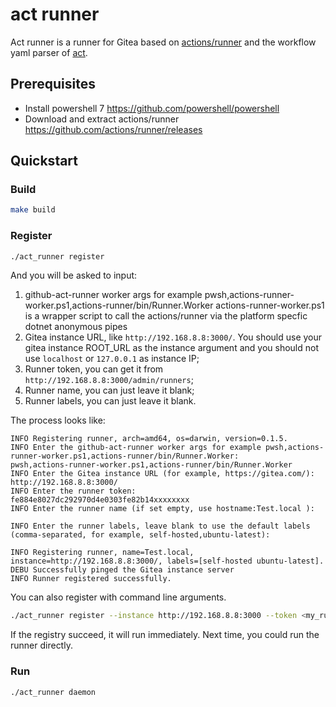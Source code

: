 # act runner

Act runner is a runner for Gitea based on [actions/runner](https://github.com/actions/runner) and the workflow yaml parser of [act](https://gitea.com/gitea/act).

## Prerequisites

- Install powershell 7 https://github.com/powershell/powershell
- Download and extract actions/runner https://github.com/actions/runner/releases

## Quickstart

### Build

```bash
make build
```

### Register

```bash
./act_runner register
```

And you will be asked to input:

1. github-act-runner worker args for example pwsh,actions-runner-worker.ps1,actions-runner/bin/Runner.Worker
   actions-runner-worker.ps1 is a wrapper script to call the actions/runner via the platform specfic dotnet anonymous pipes
2. Gitea instance URL, like `http://192.168.8.8:3000/`. You should use your gitea instance ROOT_URL as the instance argument
 and you should not use `localhost` or `127.0.0.1` as instance IP;
3. Runner token, you can get it from `http://192.168.8.8:3000/admin/runners`;
4. Runner name, you can just leave it blank;
5. Runner labels, you can just leave it blank.

The process looks like:

```text
INFO Registering runner, arch=amd64, os=darwin, version=0.1.5.
INFO Enter the github-act-runner worker args for example pwsh,actions-runner-worker.ps1,actions-runner/bin/Runner.Worker:
pwsh,actions-runner-worker.ps1,actions-runner/bin/Runner.Worker
INFO Enter the Gitea instance URL (for example, https://gitea.com/):
http://192.168.8.8:3000/
INFO Enter the runner token:
fe884e8027dc292970d4e0303fe82b14xxxxxxxx
INFO Enter the runner name (if set empty, use hostname:Test.local ):

INFO Enter the runner labels, leave blank to use the default labels (comma-separated, for example, self-hosted,ubuntu-latest):

INFO Registering runner, name=Test.local, instance=http://192.168.8.8:3000/, labels=[self-hosted ubuntu-latest].
DEBU Successfully pinged the Gitea instance server
INFO Runner registered successfully.
```

You can also register with command line arguments.

```bash
./act_runner register --instance http://192.168.8.8:3000 --token <my_runner_token> --worker pwsh,actions-runner-worker.ps1,actions-runner/bin/Runner.Worker --no-interactive
```

If the registry succeed, it will run immediately. Next time, you could run the runner directly.

### Run

```bash
./act_runner daemon
```